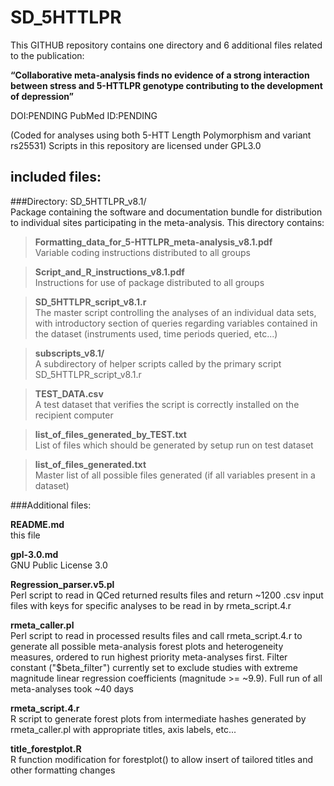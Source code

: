 # SD_5HTTLPR
This GITHUB repository contains one directory and 6 additional files related to the publication:

**“Collaborative meta-analysis finds no evidence of a strong interaction between stress and 5-HTTLPR genotype contributing to the development of depression”**

DOI:PENDING      PubMed ID:PENDING

(Coded for analyses using both 5-HTT Length Polymorphism and variant rs25531)
Scripts in this repository are licensed under GPL3.0


## included files:
###Directory: SD_5HTTLPR_v8.1/                  
Package containing the software and documentation bundle for distribution to individual sites participating in the meta-analysis. This directory contains:
> **Formatting_data_for_5-HTTLPR_meta-analysis_v8.1.pdf**    
Variable coding instructions distributed to all groups 

> **Script_and_R_instructions_v8.1.pdf**                     
Instructions for use of package distributed to all groups 

> **SD_5HTTLPR_script_v8.1.r**                               
The master script controlling the analyses of an individual data sets, with introductory section of queries regarding variables contained in the dataset (instruments used, time periods queried, etc...)

> **subscripts_v8.1/**                                       
A subdirectory of helper scripts called by the primary script SD_5HTTLPR_script_v8.1.r 

> **TEST_DATA.csv**                                          
A test dataset that verifies the script is correctly installed on the recipient computer

> **list_of_files_generated_by_TEST.txt**                    
List of files which should be generated by setup run on test dataset

> **list_of_files_generated.txt**                            
Master list of all possible files generated (if all variables present in a dataset)



###Additional files:

**README.md**                                       
this file 

**gpl-3.0.md**                                      
GNU Public License 3.0 

**Regression_parser.v5.pl**                         
Perl script to read in QCed returned results files and return ~1200 .csv input files with keys for specific analyses to be read in by rmeta_script.4.r 

**rmeta_caller.pl**                                 
Perl script to read in processed results files and call rmeta_script.4.r to generate all possible meta-analysis forest plots and heterogeneity measures, ordered to run highest priority meta-analyses first.  Filter constant ("$beta_filter") currently set to exclude studies with extreme magnitude linear regression coefficients (magnitude >= ~9.9).  Full run of all meta-analyses took ~40 days 

**rmeta_script.4.r**                                
R script to generate forest plots from intermediate hashes generated by rmeta_caller.pl with appropriate titles, axis labels, etc... 

**title_forestplot.R**                              
R function modification for forestplot() to allow insert of tailored titles and other formatting changes 

